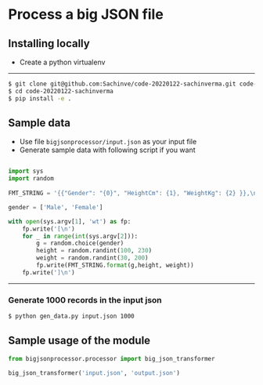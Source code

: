 # Process a big JSON file

## Installing locally

- Create a python virtualenv

---

```sh
$ git clone git@github.com:Sachinve/code-20220122-sachinverma.git code-20220122-sachinverma
$ cd code-20220122-sachinverma
$ pip install -e .

```

## Sample data

- Use file `bigjsonprocessor/input.json` as your input file
- Generate sample data with following script if you want

```python

import sys
import random
  
FMT_STRING = '{{"Gender": "{0}", "HeightCm": {1}, "WeightKg": {2} }},\n'

gender = ['Male', 'Female']

with open(sys.argv[1], 'wt') as fp:
    fp.write('[\n')
    for _ in range(int(sys.argv[2])):
        g = random.choice(gender)
        height = random.randint(100, 230)
        weight = random.randint(30, 200)
        fp.write(FMT_STRING.format(g,height, weight))
    fp.write(']\n')
```

---

### Generate 1000 records in the input json
```sh
$ python gen_data.py input.json 1000

```


## Sample usage of the module

```python
from bigjsonprocessor.processor import big_json_transformer

big_json_transformer('input.json', 'output.json')

```
